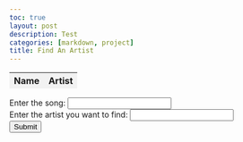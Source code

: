 ```yaml
---
toc: true
layout: post
description: Test
categories: [markdown, project]
title: Find An Artist
---
```


<html>
<head>
  <title>Playlist Table</title>
  <style>
    table {
      border-collapse: collapse;
      width: 100%;
    }

    th, td {
      padding: 8px;
      text-align: left;
      border-bottom: 1px solid #ddd;
    }

    th {
      background-color: #f2f2f2;
    }
  </style>
  <script src="https://code.jquery.com/jquery-3.6.0.min.js"></script>
</head>
<body>
  <table id="playlistTable">
    <thead>
      <tr>
        <th>Name</th>
        <th>Artist</th>
      </tr>
    </thead>
    <tbody id="playlistBody">
      <!-- Table rows will be dynamically generated here -->
    </tbody>
  </table>

  <div>
    <label for="song">Enter the song:</label>
    <input type="text" id="song">
  </div>
  <div>
    <label for="artist">Enter the artist you want to find:</label>
    <input type="text" id="artist">
  </div>
  <button onclick="songCheck()">Submit</button>
  <p id="out"></p>

  <script>
    console.log("Playlist object");

    class Song {
      constructor(name, artist) {
        this.name = name;
        this.artist = artist;
      }

      getJSON() {
        const obj = { type: typeof this, name: this.name, artist: this.artist };
        const json = JSON.stringify(obj);
        return json;
      }

      logIt() {
        console.info(this);
        element.append("Song JSON: <br>");
        element.append(this.getJSON() + "<br>");
      }
    }

    class Playlist {
      constructor(songs) {
        this.songs = songs;
      }

      getJSON() {
        const songArray = this.songs.map(song => song.getJSON());
        const jsonString = JSON.stringify({ playlist: songArray });
        return jsonString.replace(/\\+/g, '');
      }

      logIt() {
        console.info(this);
        element.append("Playlist JSON: <br>");
        element.append(this.getJSON() + "<br>");
      }
    }

    function constructPlaylist() {
      const songs = [
        new Song("Shake It Off", ["Taylor Swift, Max Martin, Shellback"]),
        new Song("Getaway Car", "Taylor Swift, Jack Antonoff"),
        new Song("Boys Don't Cry", "Robert Smith, Lol Tolhurst, Michael Dempsey")
      ];

      return new Playlist(songs);
    }

    const playlist = constructPlaylist();

    // Generating the HTML table
    const playlistTable = $("#playlistTable");
    const playlistBody = $("#playlistBody");

    playlist.songs.forEach(song => {
      const row = $("<tr></tr>");
      const nameCell = $("<td></td>").text(song.name);
      const artistCell = $("<td></td>").text(Array.isArray(song.artist) ? song.artist.join(", ") : song.artist);

      row.append(nameCell);
      row.append(artistCell);
      playlistBody.append(row);
    });

    const songIn = document.getElementById('song');
    const artistIn = document.getElementById('artist');
    const outputElement = document.getElementById('out');

    function songCheck() {
      const artistl = artistIn.value.toLowerCase();
      const songl = songIn.value.toLowerCase();
      const table = document.getElementById('playlistTable');
      const rows = table.getElementsByTagName('tr');

      for (let i = 0; i < rows.length; i++) {
        const row = rows[i];
        const cells = row.getElementsByTagName('td');

        const songName = cells[0].innerText.toLowerCase();
        const artistName = cells[1].innerText.toLowerCase();

        if (songName.includes(songl) && artistName.includes(artistl)) {
          console.log('This song contains the artist you are looking for!');
          outputElement.textContent = 'This song contains the artist you are looking for!';
          return;
        }
      }

      console.log('Song is not in our playlist. Check spelling or enter a different song.');
      outputElement.textContent = 'Song is not in our playlist. Check spelling or enter a different song.';
    }
  </script>
</body>
</html>
